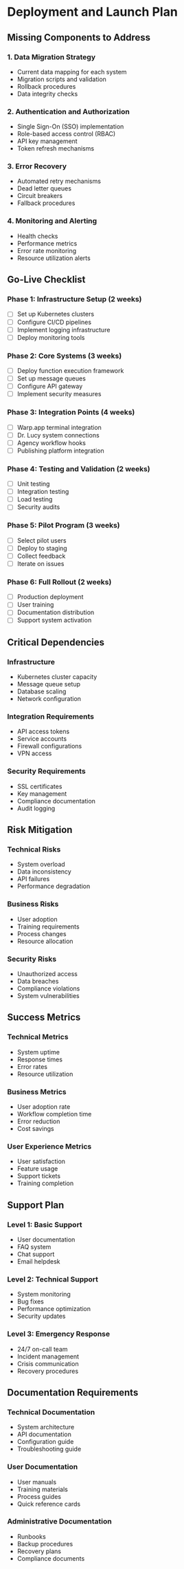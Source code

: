 # Deployment and Launch Plan

## Missing Components to Address

### 1. Data Migration Strategy
- Current data mapping for each system
- Migration scripts and validation
- Rollback procedures
- Data integrity checks

### 2. Authentication and Authorization
- Single Sign-On (SSO) implementation
- Role-based access control (RBAC)
- API key management
- Token refresh mechanisms

### 3. Error Recovery
- Automated retry mechanisms
- Dead letter queues
- Circuit breakers
- Fallback procedures

### 4. Monitoring and Alerting
- Health checks
- Performance metrics
- Error rate monitoring
- Resource utilization alerts

## Go-Live Checklist

### Phase 1: Infrastructure Setup (2 weeks)
- [ ] Set up Kubernetes clusters
- [ ] Configure CI/CD pipelines
- [ ] Implement logging infrastructure
- [ ] Deploy monitoring tools

### Phase 2: Core Systems (3 weeks)
- [ ] Deploy function execution framework
- [ ] Set up message queues
- [ ] Configure API gateway
- [ ] Implement security measures

### Phase 3: Integration Points (4 weeks)
- [ ] Warp.app terminal integration
- [ ] Dr. Lucy system connections
- [ ] Agency workflow hooks
- [ ] Publishing platform integration

### Phase 4: Testing and Validation (2 weeks)
- [ ] Unit testing
- [ ] Integration testing
- [ ] Load testing
- [ ] Security audits

### Phase 5: Pilot Program (3 weeks)
- [ ] Select pilot users
- [ ] Deploy to staging
- [ ] Collect feedback
- [ ] Iterate on issues

### Phase 6: Full Rollout (2 weeks)
- [ ] Production deployment
- [ ] User training
- [ ] Documentation distribution
- [ ] Support system activation

## Critical Dependencies

### Infrastructure
- Kubernetes cluster capacity
- Message queue setup
- Database scaling
- Network configuration

### Integration Requirements
- API access tokens
- Service accounts
- Firewall configurations
- VPN access

### Security Requirements
- SSL certificates
- Key management
- Compliance documentation
- Audit logging

## Risk Mitigation

### Technical Risks
- System overload
- Data inconsistency
- API failures
- Performance degradation

### Business Risks
- User adoption
- Training requirements
- Process changes
- Resource allocation

### Security Risks
- Unauthorized access
- Data breaches
- Compliance violations
- System vulnerabilities

## Success Metrics

### Technical Metrics
- System uptime
- Response times
- Error rates
- Resource utilization

### Business Metrics
- User adoption rate
- Workflow completion time
- Error reduction
- Cost savings

### User Experience Metrics
- User satisfaction
- Feature usage
- Support tickets
- Training completion

## Support Plan

### Level 1: Basic Support
- User documentation
- FAQ system
- Chat support
- Email helpdesk

### Level 2: Technical Support
- System monitoring
- Bug fixes
- Performance optimization
- Security updates

### Level 3: Emergency Response
- 24/7 on-call team
- Incident management
- Crisis communication
- Recovery procedures

## Documentation Requirements

### Technical Documentation
- System architecture
- API documentation
- Configuration guide
- Troubleshooting guide

### User Documentation
- User manuals
- Training materials
- Process guides
- Quick reference cards

### Administrative Documentation
- Runbooks
- Backup procedures
- Recovery plans
- Compliance documents